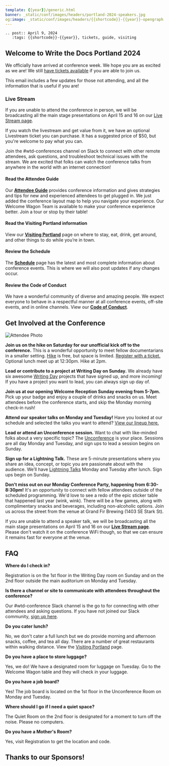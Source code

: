 ```yaml
---
template: {{year}}/generic.html
banner: _static/conf/images/headers/portland-2024-speakers.jpg
og:image: _static/conf/images/headers/{{shortcode}}-{{year}}-opengraph.jpg
---
```


```{eval-rst}
.. post:: April 9, 2024
   :tags: {{shortcode}}-{{year}}, tickets, guide, visiting
```

## Welcome to Write the Docs Portland 2024

We officially have arrived at conference week. We hope you are as excited as we are! We still [have tickets available](https://www.writethedocs.org/conf/portland/2024/tickets/) if you are able to join us.

This email includes a few updates for those not attending, and all the information that is useful if you are!

### Live Stream

If you are unable to attend the conference in person, we will be broadcasting all the main stage presentations on April 15 and 16 on our [Live Stream page](https://www.writethedocs.org/conf/portland/2024/livestream/). 

If you watch the livestream and get value from it, we have an optional Livestream ticket you can purchase. It has a suggested price of $50, but you're welcome to pay what you can.

Join the #wtd-conferences channel on Slack to connect with other remote attendees, ask questions, and troubleshoot technical issues with the stream. We are excited that folks can watch the conference talks from anywhere in the world with an internet connection!


#### Read the Attendee Guide

Our [**Attendee Guide**](https://www.writethedocs.org/conf/portland/2024/attendee-guide/) provides conference information and gives strategies and tips for new and experienced attendees to get plugged in. We just added the conference layout map to help you navigate your experience. Our Welcome Wagon Team is available to make your conference experience better. Join a tour or stop by their table! 

#### Read the Visiting Portland information 

View our [**Visiting Portland**](https://www.writethedocs.org/conf/portland/2024/visiting/) page on where to stay, eat, drink, get around, and other things to do while you’re in town.

#### Review the Schedule 

The [**Schedule**](https://www.writethedocs.org/conf/portland/2024/schedule/#) page has the latest and most complete information about conference events. This is where we will also post updates if any changes occur.

#### Review the Code of Conduct

We have a wonderful community of diverse and amazing people. We expect everyone to behave in a respectful manner at all conference events, off-site events, and in online channels. View our [**Code of Conduct**](https://www.writethedocs.org/code-of-conduct/). 


## Get Involved at the Conference

![Attendee Photo](/_static/conf/images/writing-day.jpg)

**Join us on the hike on Saturday for our unofficial kick off to the conference.** This is a wonderful opportunity to meet fellow documentarians in a smaller setting. [Hike](https://www.writethedocs.org/conf/portland/2024/hike/) is free, but space is limited.  [Register with a ticket.](https://ti.to/writethedocs/write-the-docs-portland-2024/with/hike-ticket)  Optional lunch meet up at 12:30pm. Hike at 2pm. 

**Lead or contribute to a project at Writing Day on Sunday.** We already have six awesome [Writing Day](https://www.writethedocs.org/conf/portland/2024/writing-day/) projects that have signed up, and more incoming! If you have a project you want to lead, you can always sign up day of.

**Join us at our opening Welcome Reception Sunday evening from 5-7pm.** Pick up your badge and enjoy a couple of drinks and snacks on us. Meet attendees before the conference starts, and skip the Monday morning check-in rush!

**Attend our speaker talks on Monday and Tuesday!** Have you looked at our schedule and selected the talks you want to attend? [View our lineup here.](https://www.writethedocs.org/conf/portland/2023/speakers/) 

**Lead or attend an Unconference session.** Want to chat with like-minded folks about a very specific topic? The [Unconference](https://www.writethedocs.org/conf/portland/2024/unconference/) is your place. Sessions are all day Monday and Tuesday, and sign ups to lead a session begins on Sunday. 

**Sign up for a Lightning Talk.** These are 5-minute presentations where you share an idea, concept, or topic you are passionate about with the audience. We’ll have [Lightning Talks](https://www.writethedocs.org/conf/portland/2024/lightning-talks/) Monday and Tuesday after lunch.  Sign ups begin on Sunday. 

**Don't miss out on our Monday Conference Party, happening from 6:30-8:30pm!** It's an opportunity to connect with fellow attendees outside of the scheduled programming. We'd love to see a redo of the epic sticker table that happened last year (wink, wink). There will be a few games, along with complimentary snacks and beverages, including non-alcoholic options. Join us across the street from the venue at Grand Fir Brewing (1403 SE Stark St). 

If you are unable to attend a speaker talk, we will be broadcasting all the main stage presentations on April 15 and 16 on our [**Live Stream page**](https://www.writethedocs.org/conf/portland/2024/livestream/). Please don't watch it on the conference WiFi though, so that we can ensure it remains fast for everyone at the venue.

## FAQ

**Where do I check in?**

Registration is on the 1st floor in the Writing Day room on Sunday and on the 2nd floor outside the main auditorium on Monday and Tuesday.

**Is there a channel or site to communicate with attendees throughout the conference?** 

Our #wtd-conference Slack channel is the go to for connecting with other attendees and asking questions. If you have not joined our Slack community, [sign up here](https://www.writethedocs.org/slack/).  

**Do you cater lunch?**

No, we don't cater a full lunch but we do provide morning and afternoon snacks, coffee, and tea all day. There are a number of great restaurants within walking distance. View the [Visiting Portland](https://www.writethedocs.org/conf/portland/2024/visiting/) page. 

**Do you have a place to store luggage?**

Yes, we do! We have a designated room for luggage on Tuesday. Go to the Welcome Wagon table and they will check in your luggage. 

**Do you have a job board?**

Yes! The job board is located on the 1st floor in the Unconference Room on Monday and Tuesday. 

**Where should I go if I need a quiet space?**

The Quiet Room on the 2nd floor is designated for a moment to turn off the noise. Please no computers. 

**Do you have a Mother's Room?**

Yes, visit Registration to get the location and code.  

## Thanks to our Sponsors!




